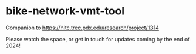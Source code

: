 # bike-network-vmt-tool
Companion to https://nitc.trec.pdx.edu/research/project/1314

Please watch the space, or get in touch for updates coming by the end of 2024!

